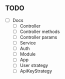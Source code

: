 ## TODO
- [ ] Docs
  - [ ] Controller
  - [ ] Controller methods
  - [ ] Controller params
  - [ ] Service
  - [ ] Auth
  - [ ] Module
  - [ ] App
  - [ ] User strategy
  - [ ] ApiKeyStrategy
